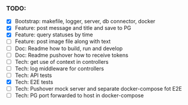 ### TODO:

- [x] Bootstrap: makefile, logger, server, db connector, docker
- [x] Feature: post message and title and save to PG
- [x] Feature: query statuses by time
- [ ] Feature: post image file along with text
- [ ] Doc: Readme how to build, run and develop
- [ ] Doc: Readme pushover how to receive tokens
- [ ] Tech: get use of context in controllers
- [ ] Tech: log middleware for controllers
- [ ] Tech: API tests
- [x] Tech: E2E tests
- [ ] Tech: Pushover mock server and separate docker-compose fot E2E
- [ ] Tech: PG port forwarded to host in docker-compose
